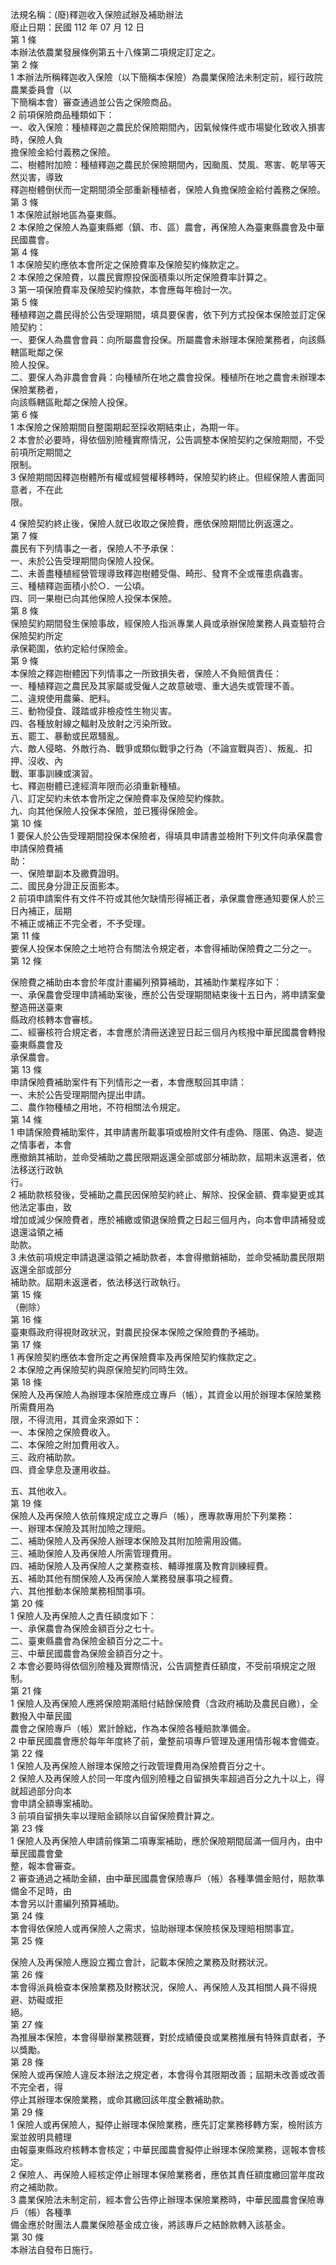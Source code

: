 法規名稱：(廢)釋迦收入保險試辦及補助辦法  
廢止日期：民國 112 年 07 月 12 日  
第 1 條  
本辦法依農業發展條例第五十八條第二項規定訂定之。  
第 2 條  
1 本辦法所稱釋迦收入保險（以下簡稱本保險）為農業保險法未制定前，經行政院農業委員會（以  
下簡稱本會）審查通過並公告之保險商品。  
2 前項保險商品種類如下：  
一、收入保險：種植釋迦之農民於保險期間內，因氣候條件或市場變化致收入損害時，保險人負  
擔保險金給付義務之保險。  
二、樹體附加險：種植釋迦之農民於保險期間內，因颱風、焚風、寒害、乾旱等天然災害，導致  
釋迦樹體倒伏而一定期間須全部重新種植者，保險人負擔保險金給付義務之保險。  
第 3 條  
1 本保險試辦地區為臺東縣。  
2 本保險之保險人為臺東縣鄉（鎮、市、區）農會，再保險人為臺東縣農會及中華民國農會。  
第 4 條  
1 本保險契約應依本會所定之保險費率及保險契約條款定之。  
2 本保險之保險費，以農民實際投保面積乘以所定保險費率計算之。  
3 第一項保險費率及保險契約條款，本會應每年檢討一次。  
第 5 條  
種植釋迦之農民得於公告受理期間，填具要保書，依下列方式投保本保險並訂定保險契約：  
一、要保人為農會會員：向所屬農會投保。所屬農會未辦理本保險業務者，向該縣轄區毗鄰之保  
險人投保。  
二、要保人為非農會會員：向種植所在地之農會投保。種植所在地之農會未辦理本保險業務者，  
向該縣轄區毗鄰之保險人投保。  
第 6 條  
1 本保險之保險期間自整園期起至採收期結束止，為期一年。  
2 本會於必要時，得依個別險種實際情況，公告調整本保險契約之保險期間，不受前項所定期間之  
限制。  
3 保險期間因釋迦樹體所有權或經營權移轉時，保險契約終止。但經保險人書面同意者，不在此  
限。  


4 保險契約終止後，保險人就已收取之保險費，應依保險期間比例返還之。  
第 7 條  
農民有下列情事之一者，保險人不予承保：  
一、未於公告受理期間向保險人投保。  
二、未善盡種植經營管理導致釋迦樹體受傷、畸形、發育不全或罹患病蟲害。  
三、種植釋迦面積小於○．一公頃。  
四、同一果樹已向其他保險人投保本保險。  
第 8 條  
保險契約期間發生保險事故，經保險人指派專業人員或承辦保險業務人員查驗符合保險契約所定  
承保範圍，依約定給付保險金。  
第 9 條  
本保險之釋迦樹體因下列情事之一所致損失者，保險人不負賠償責任：  
一、種植釋迦之農民及其家屬或受僱人之故意破壞、重大過失或管理不善。  
二、違規使用農藥、肥料。  
三、動物侵食、踐踏或非檢疫性生物災害。  
四、各種放射線之輻射及放射之污染所致。  
五、罷工、暴動或民眾騷亂。  
六、敵人侵略、外敵行為、戰爭或類似戰爭之行為（不論宣戰與否）、叛亂、扣押、沒收、內  
戰、軍事訓練或演習。  
七、釋迦樹體已達經濟年限而必須重新種植。  
八、訂定契約未依本會所定之保險費率及保險契約條款。  
九、向其他保險人投保本保險，並已獲得保險金。  
第 10 條  
1 要保人於公告受理期間投保本保險者，得填具申請書並檢附下列文件向承保農會申請保險費補  
助：  
一、保險單副本及繳費證明。  
二、國民身分證正反面影本。  
2 前項申請案件有文件不符或其他欠缺情形得補正者，承保農會應通知要保人於三日內補正，屆期  
不補正或補正不完全者，不予受理。  
第 11 條  
要保人投保本保險之土地符合有關法令規定者，本會得補助保險費之二分之一。  
第 12 條  


保險費之補助由本會於年度計畫編列預算補助，其補助作業程序如下：  
一、承保農會受理申請補助案後，應於公告受理期間結束後十五日內，將申請案彙整造冊送臺東  
縣政府核轉本會審核。  
二、經審核符合規定者，本會應於清冊送達翌日起三個月內核撥中華民國農會轉撥臺東縣農會及  
承保農會。  
第 13 條  
申請保險費補助案件有下列情形之一者，本會應駁回其申請：  
一、未於公告受理期間內提出申請。  
二、農作物種植之用地，不符相關法令規定。  
第 14 條  
1 申請保險費補助案件，其申請書所載事項或檢附文件有虛偽、隱匿、偽造、變造之情事者，本會  
應撤銷其補助，並命受補助之農民限期返還全部或部分補助款，屆期未返還者，依法移送行政執  
行。  
2 補助款核發後，受補助之農民因保險契約終止、解除、投保金額、費率變更或其他法定事由，致  
增加或減少保險費者，應於補繳或領退保險費之日起三個月內，向本會申請補發或退還溢領之補  
助款。  
3 未依前項規定申請退還溢領之補助款者，本會得撤銷補助，並命受補助農民限期返還全部或部分  
補助款。屆期未返還者，依法移送行政執行。  
第 15 條  
（刪除）  
第 16 條  
臺東縣政府得視財政狀況，對農民投保本保險之保險費酌予補助。  
第 17 條  
1 再保險契約應依本會所定之再保險費率及再保險契約條款定之。  
2 本保險之再保險契約與原保險契約同時生效。  
第 18 條  
保險人及再保險人為辦理本保險應成立專戶（帳），其資金以用於辦理本保險業務所需費用為  
限，不得流用，其資金來源如下：  
一、本保險之保險費收入。  
二、本保險之附加費用收入。  
三、政府補助款。  
四、資金孳息及運用收益。  


五、其他收入。  
第 19 條  
保險人及再保險人依前條規定成立之專戶（帳），應專款專用於下列業務：  
一、辦理本保險及其附加險之理賠。  
二、補助保險人及再保險人辦理本保險及其附加險需用設備。  
三、補助保險人及再保險人所需管理費用。  
四、補助保險人及再保險人之業務查核、輔導推廣及教育訓練經費。  
五、補助其他有關保險人及再保險人業務發展事項之經費。  
六、其他推動本保險業務相關事項。  
第 20 條  
1 保險人及再保險人之責任額度如下：  
一、承保農會為保險金額百分之七十。  
二、臺東縣農會為保險金額百分之二十。  
三、中華民國農會為保險金額百分之十。  
2 本會必要時得依個別險種及實際情況，公告調整責任額度，不受前項規定之限制。  
第 21 條  
1 保險人及再保險人應將保險期滿賠付結餘保險費（含政府補助及農民自繳），全數撥入中華民國  
農會之保險專戶（帳）累計餘絀，作為本保險各種賠款準備金。  
2 中華民國農會應於每年年度終了前，彙整前項專戶管理及運用情形報本會備查。  
第 22 條  
1 保險人及再保險人辦理本保險之行政管理費用為保險費百分之十。  
2 保險人及再保險人於同一年度內個別險種之自留損失率超過百分之九十以上，得就超過部分向本  
會申請全額專案補助。  
3 前項自留損失率以理賠金額除以自留保險費計算之。  
第 23 條  
1 保險人及再保險人申請前條第二項專案補助，應於保險期間屆滿一個月內，由中華民國農會彙  
整，報本會審查。  
2 審查通過之補助金額，由中華民國農會保險專戶（帳）各種準備金賠付，賠款準備金不足時，由  
本會另以計畫編列預算補助。  
第 24 條  
本會得依保險人或再保險人之需求，協助辦理本保險核保及理賠相關事宜。  
第 25 條  


保險人及再保險人應設立獨立會計，記載本保險之業務及財務狀況。  
第 26 條  
本會得派員檢查本保險業務及財務狀況，保險人、再保險人及其相關人員不得規避、妨礙或拒  
絕。  
第 27 條  
為推展本保險，本會得舉辦業務競賽，對於成績優良或業務推展有特殊貢獻者，予以獎勵。  
第 28 條  
保險人或再保險人違反本辦法之規定者，本會得令其限期改善；屆期未改善或改善不完全者，得  
停止其辦理本保險業務，或命其繳回該年度全數補助款。  
第 29 條  
1 保險人或再保險人，擬停止辦理本保險業務，應先訂定業務移轉方案，檢附該方案並敘明具體理  
由報臺東縣政府核轉本會核定；中華民國農會擬停止辦理本保險業務，逕報本會核定。  
2 保險人、再保險人經核定停止辦理本保險業務者，應依其責任額度繳回當年度政府之補助款。  
3 農業保險法未制定前，經本會公告停止辦理本保險業務時，中華民國農會保險專戶（帳）各種準  
備金應於財團法人農業保險基金成立後，將該專戶之結餘款轉入該基金。  
第 30 條  
本辦法自發布日施行。  


